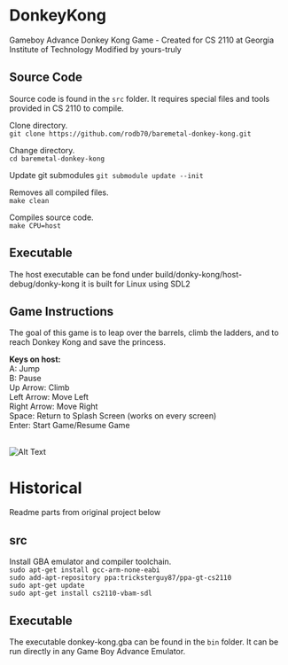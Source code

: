 # DonkeyKong
Gameboy Advance Donkey Kong Game - Created for CS 2110 at Georgia Institute of Technology
Modified by yours-truly
 
## Source Code

Source code is found in the `src` folder. It requires special files and tools provided in CS 2110 to compile.

Clone directory.</br>
```git clone https://github.com/rodb70/baremetal-donkey-kong.git```</br>

Change directory.</br>
```cd baremetal-donkey-kong```</br>

Update git submodules
```git submodule update --init```

Removes all compiled files.</br>
```make clean```</br>

Compiles source code.</br>
```make CPU=host```</br>

## Executable
The host executable can be fond under build/donky-kong/host-debug/donky-kong it is built for Linux using SDL2 

## Game Instructions
The goal of this game is to leap over the barrels, climb the ladders, and to reach Donkey Kong and save the princess.</br>

**Keys on host:**</br>
A: Jump</br>
B: Pause</br>
Up Arrow: Climb </br>
Left Arrow: Move Left </br>
Right Arrow: Move Right </br>
Space: Return to Splash Screen (works on every screen)</br>
Enter: Start Game/Resume Game</br></br>


![Alt Text](https://github.com/tomonarifeehan/DonkeyKong/blob/master/img/final_game.gif)

# Historical
Readme parts from original project below
 
## src
Install​ GBA​ emulator​ and​ compiler​ toolchain.</br>
```sudo​ apt-get​ install​ gcc-arm-none-eabi```</br>
```sudo add-apt-repository ppa:tricksterguy87/ppa-gt-cs2110```</br>
```sudo apt-get update```</br>
```sudo​ apt-get​ install​ cs2110-vbam-sdl```</br>

## Executable

The executable donkey-kong.gba can be found in the `bin` folder. It can be run directly in any Game Boy Advance Emulator.

